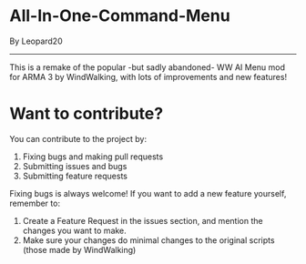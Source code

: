 # All-In-One-Command-Menu
By Leopard20
________
This is a remake of the popular -but sadly abandoned- WW AI Menu mod for ARMA 3 by WindWalking, with lots of improvements and new features!

# Want to contribute?
You can contribute to the project by:
1. Fixing bugs and making pull requests
2. Submitting issues and bugs
3. Submitting feature requests

Fixing bugs is always welcome! If you want to add a new feature yourself, remember to:
1. Create a Feature Request in the issues section, and mention the changes you want to make.
2. Make sure your changes do minimal changes to the original scripts (those made by WindWalking)

